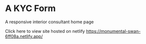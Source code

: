 # A KYC Form
A responsive interior consultant home page

Click here to view site hosted on netlify https://monumental-swan-6ff08a.netlify.app/
